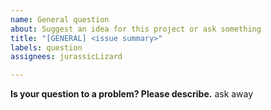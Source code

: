 ```yaml
---
name: General question
about: Suggest an idea for this project or ask something
title: "[GENERAL] <issue summary>"
labels: question
assignees: jurassicLizard

---
```


**Is your question to a problem? Please describe.**
ask away
